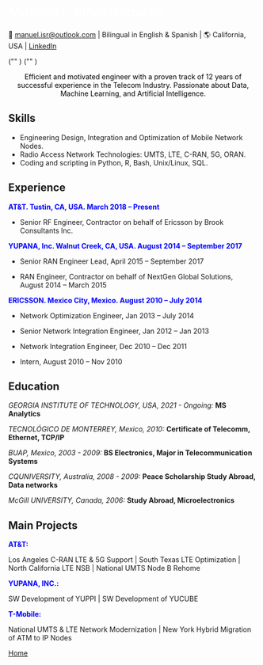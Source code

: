 #  <span style="color:white">Manuel I. Silva Ramirez</span>


📧 [manuel.isr@outlook.com](mailto:manuel.isr@outlook.com) | Bilingual in English & Spanish | 🌎 California, USA | [LinkedIn](https://www.linkedin.com/in/manuel-silva-ramirez/)

("\"
)
("\"
)

<p style="text-align: center;">
<span style="color:black">Efficient and motivated engineer with a proven track of 12 years of successful experience in the Telecom Industry. Passionate about Data, Machine Learning, and Artificial Intelligence.</span>
</p>


## Skills

- Engineering Design, Integration and Optimization of Mobile Network Nodes. 
- Radio Access Network Technologies: UMTS, LTE, C-RAN, 5G, ORAN. 
- Coding and scripting in Python, R, Bash, Unix/Linux, SQL.  


## Experience


**<span style="color:blue">AT&T. Tustin, CA, USA. March 2018 – Present</span>**

- Senior RF Engineer, Contractor on behalf of Ericsson by Brook Consultants Inc.


**<span style="color:blue">YUPANA, Inc. Walnut Creek, CA, USA. August 2014 – September 2017</span>**

- Senior RAN Engineer Lead, April 2015 – September 2017

- RAN Engineer, Contractor on behalf of NextGen Global Solutions, August 2014 – March 2015


**<span style="color:blue">ERICSSON. Mexico City, Mexico. August 2010 – July 2014</span>**

- Network Optimization Engineer, Jan 2013 – July 2014

- Senior Network Integration Engineer, Jan 2012 – Jan 2013

- Network Integration Engineer, Dec 2010 – Dec 2011

- Intern, August 2010 – Nov 2010



## Education

*GEORGIA INSTITUTE OF TECHNOLOGY, USA, 2021 - Ongoing:* 
**MS Analytics**


*TECNOLÓGICO DE MONTERREY, Mexico, 2010:*
**Certificate of Telecomm, Ethernet, TCP/IP**


*BUAP, Mexico, 2003 - 2009:*
**BS Electronics, Major in Telecommunication Systems**


*CQUNIVERSITY, Australia, 2008 - 2009:*
**Peace Scholarship Study Abroad, Data networks**


*McGill UNIVERSITY, Canada, 2006:*
**Study Abroad, Microelectronics**


## Main Projects

**<span style="color:blue">AT&T:</span>** 

Los Angeles C-RAN LTE & 5G Support | South Texas LTE Optimization | North California LTE NSB | National UMTS Node B Rehome 

**<span style="color:blue">YUPANA, INC.:</span>**

SW Development of YUPPI | SW Development of YUCUBE

**<span style="color:blue">T-Mobile:</span>** 

National UMTS & LTE Network Modernization | New York Hybrid Migration of ATM to IP Nodes








[Home](https://manuelsr26.github.io/)
